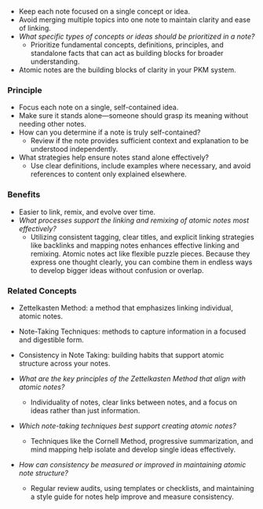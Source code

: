 - Keep each note focused on a single concept or idea.
- Avoid merging multiple topics into one note to maintain clarity and ease of linking.
- *What specific types of concepts or ideas should be prioritized in a note?*
	- Prioritize fundamental concepts, definitions, principles, and standalone facts that can act as building blocks for broader understanding.
- Atomic notes are the building blocks of clarity in your PKM system.

### Principle
- Focus each note on a single, self-contained idea.
- Make sure it stands alone—someone should grasp its meaning without needing other notes.
- How can you determine if a note is truly self-contained?
	- Review if the note provides sufficient context and explanation to be understood independently.
- What strategies help ensure notes stand alone effectively?
	- Use clear definitions, include examples where necessary, and avoid references to content only explained elsewhere.
### Benefits
- Easier to link, remix, and evolve over time.
- *What processes support the linking and remixing of atomic notes most effectively?*
	- Utilizing consistent tagging, clear titles, and explicit linking strategies like backlinks and mapping notes enhances effective linking and remixing.
Atomic notes act like flexible puzzle pieces. Because they express one thought clearly, you can combine them in endless ways to develop bigger ideas without confusion or overlap.
### Related Concepts

- Zettelkasten Method: a method that emphasizes linking individual, atomic notes.
- Note-Taking Techniques: methods to capture information in a focused and digestible form.
- Consistency in Note Taking: building habits that support atomic structure across your notes.

- *What are the key principles of the Zettelkasten Method that align with atomic notes?*
	- Individuality of notes, clear links between notes, and a focus on ideas rather than just information.
- *Which note-taking techniques best support creating atomic notes?*
	- Techniques like the Cornell Method, progressive summarization, and mind mapping help isolate and develop single ideas effectively.
- *How can consistency be measured or improved in maintaining atomic note structure?*
	- Regular review audits, using templates or checklists, and maintaining a style guide for notes help improve and measure consistency.



